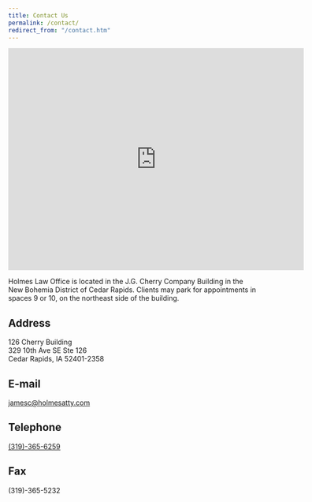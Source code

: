 ```yaml
---
title: Contact Us
permalink: /contact/
redirect_from: "/contact.htm"
---
```

<iframe src="https://www.google.com/maps/embed?pb=!1m16!1m12!1m3!1d2966.315397289062!2d-91.66101198429475!3d41.972037667508786!2m3!1f0!2f0!3f0!3m2!1i1024!2i768!4f13.1!2m1!1s126+Cherry+Building%2C+329+10th+Ave+SE+Ste+126%2C+Cedar+Rapids%2C+IA+52401-2358!5e0!3m2!1sen!2sus!4v1526355311528" width="600" height="450" frameborder="0" style="border:0" allowfullscreen></iframe>

Holmes Law Office is located in the J.G. Cherry Company Building in the New Bohemia District of Cedar Rapids.  Clients may park for appointments in spaces 9 or 10, on the northeast side of the building.

## Address
  126 Cherry Building<br/>
  329 10th Ave SE Ste 126<br/>
  Cedar Rapids, IA 52401-2358

## E-mail
  [jamesc@holmesatty.com](mailto:jamesc@holmesatty.com)

## Telephone
  [(319)-365-6259](tel:319-365-6259)

## Fax
  (319)-365-5232
